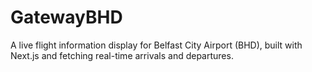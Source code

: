 # GatewayBHD
A live flight information display for Belfast City Airport (BHD), built with Next.js and fetching real-time arrivals and departures.
